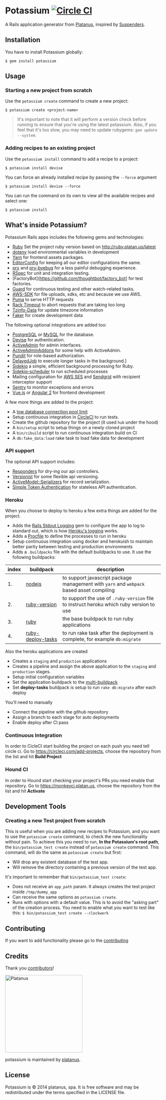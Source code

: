 # Potassium [![Circle CI](https://circleci.com/gh/platanus/potassium.svg?style=svg)](https://circleci.com/gh/platanus/potassium)

A Rails application generator from [Platanus](https://github.com/platanus), inspired by [Suspenders](https://github.com/thoughtbot/suspenders).

## Installation

You have to install Potassium globally:

    $ gem install potassium

## Usage

### Starting a new project from scratch

Use the `potassium create` command to create a new project:

    $ potassium create <project-name>

> It's important to note that it will perform a version check before running to ensure that you're using the latest potassium. Also, if you feel that it's too slow, you may need to update rubygems: `gem update --system`.

### Adding recipes to an existing project

Use the `potassium install` command to add a recipe to a project:

    $ potassium install devise

You can force an already installed recipe by passing the `--force` argument

    $ potassium install devise --force

You can run the command on its own to view all the available recipes and select one:

    $ potassium install

## What's inside Potassium?

Potassium Rails apps includes the following gems and technologies:

- [Ruby](https://www.ruby-lang.org) Set the project ruby version based on http://ruby.platan.us/latest
- [dotenv](https://github.com/bkeepers/dotenv) load environmental variables in development
- [Yarn](https://yarnpkg.com) for frontend assets packages.
- [EditorConfig](http://editorconfig.org) for keeping all our editor configurations the same.
- [pry](http://pryrepl.org) and [pry-byebug](https://github.com/deivid-rodriguez/pry-byebug) for a less painful debugging experience.
- [RSpec](http://rspec.info) for unit and integration testing.
- [FactoryBot](https://github.com/thoughtbot/factory_bot] for test factories.
- [Guard](http://guardgem.org) for continuous testing and other watch-related tasks.
- [AWS-SDK](https://github.com/aws/aws-sdk-ruby) for file uploads, sdks, etc and because we use AWS.
- [Puma](https://github.com/puma/puma) to serve HTTP requests
- [Rack Timeout](https://github.com/heroku/rack-timeout) to abort requests that are
  taking too long
- [Tzinfo-Data](https://github.com/tzinfo/tzinfo-data) for update timezone information
- [Faker](https://github.com/stympy/faker) for create development data

The following optional integrations are added too:

- [PostgreSQL](http://www.postgresql.org) or [MySQL](https://www.mysql.com) for the database.
- [Devise](https://github.com/plataformatec/devise) for authentication.
- [ActiveAdmin](http://activeadmin.info) for admin interfaces.
- [ActiveAdminAddons](https://github.com/platanus/activeadmin_addons) for some help with ActiveAdmin.
- [Pundit](https://github.com/elabs/pundit) for role-based authorization.
- [DelayedJob](https://github.com/collectiveidea/delayed_job) to execute longer tasks in the background.]
- [Sidekiq](https://github.com/mperham/sidekiq) a simple, efficient background processing for Ruby.
- [Sidekiq-scheduler](https://github.com/moove-it/sidekiq-scheduler) to run scheduled processes
- Mailing configuration for [AWS SES](https://github.com/aws/aws-sdk-rails)
  and [Sendgrid](https://github.com/platanus/send_grid_mailer) with recipient interceptor support
- [Sentry](https://sentry.io) to monitor exceptions and errors
- [Vue.js](https://vuejs.org) or [Angular 2](https://angular.io/) for frontend development

A few more things are added to the project:

- A [low database connection pool limit][pool]
- Setup continuous integration in [CircleCI](circle-ci) to run tests.
- Create the github repository for the project (it used `hub` under the hood)
- A `bin/setup` script to setup things on a newly cloned project
- A `bin/cibuild` script to run continuous integration build on CI
- A `db:fake_data:load` rake task to load fake data for development

[pool]: https://devcenter.heroku.com/articles/concurrency-and-database-connections

### API support

The optional API support includes:

- [Responders](https://github.com/plataformatec/responders) for dry-ing our api controllers.
- [Versionist](https://github.com/bploetz/versionist) for some flexible api versioning.
- [ActiveModel::Serializers](https://github.com/rails-api/active_model_serializers) for record serialization.
- [Simple Token Authentication](https://github.com/gonzalo-bulnes/simple_token_authentication) for stateless API authentication.

### Heroku

When you choose to deploy to heroku a few extra things are added for the project.

  - Adds the [Rails Stdout Logging][logging-gem] gem
    to configure the app to log to standard out,
    which is how [Heroku's logging][heroku-logging] works.
  - Adds a [Procfile][procfile] to define the processes to run in heroku
  - Setup continuous integration using docker and herokuish to maintain better
    parity between testing and production environments
  - Adds a `.buildpacks` file with the default buildpacks to use. It use the
    following buildpacks:

| index | buildpack | description |
|-------|-----------|-------------|
| 1.    | [nodejs][heroku-buildpack-nodejs] | to support javascript package management with `yarn` and `webpack` based asset compiling |
| 2.    | [ruby-version][heroku-buildpack-ruby-version] | to support the use of `.ruby-version` file to instruct heroku which ruby version to use |
| 3.    | [ruby][heroku-buildpack-ruby] | the base buildpack to run ruby applications |
| 4.    | [ruby-deploy-tasks][buildpack-deploy-tasks] | to run rake task after the deployment is complete, for example `db:migrate` |

Also the heroku applications are created

  - Creates a `staging` and `production` applications
  - Creates a pipeline and assign the above application to the `staging`
    and `production` stages.
  - Setup initial configuration variables
  - Set the application buildpack to the [multi-buildpack][heroku-buildpack-multi]
  - Set **deploy-tasks** buildpack is setup to run `rake db:migrate` after each deploy

You'll need to manually

  - Connect the pipeline with the github repository
  - Assign a branch to each stage for auto deployments
  - Enable deploy after CI pass

### Continuous Integration

In order to CicleCI start building the project on each push you need tell circle ci.
Go to https://circleci.com/add-projects, choose the repository from the list and hit
**Build Project**

### Hound CI

In order to Hound start checking your project's PRs you need enable that repository.
Go to https://monkeyci.platan.us, choose the repository from the list and hit
**Activate**

[logging-gem]: https://github.com/heroku/rails_stdout_logging
[heroku-logging]: https://devcenter.heroku.com/articles/logging#writing-to-your-log
[procfile]: https://devcenter.heroku.com/articles/procfile
[heroku-buildpack-ruby-version]: http://github.com/platanus/heroku-buildpack-ruby-version
[heroku-buildpack-nodejs]: https://github.com/heroku/heroku-buildpack-nodejs
[heroku-buildpack-ruby]: http://github.com/heroku/heroku-buildpack-ruby
[heroku-buildpack-multi]: http://github.com/heroku/heroku-buildpack-multi
[buildpack-deploy-tasks]: http://github.com/gunpowderlabs/buildpack-ruby-rake-deploy-tasks
[circle-ci]: https://circleci.com

## Development Tools

### Creating a new **Test** project from scratch

This is useful when you are adding new recipes to Potassium, and you want to use the `potassium create` command, to check the new functionality without pain.
To achieve this you need to run, **In the Potassium's root path**, the `bin/potassium_test create` instead of `potassium create` command.
This command, will do the same as `potassium create` but first:

- Will drop any existent database of the test app.
- Will remove the directory containing a previous version of the test app.

It's important to remember that `bin/potassium_test create`:

- Does not receive an `app_path` param. It always creates the test project inside `/tmp/dummy_app`
- Can receive the same options as `potassium create`.
- Runs with options with a default value. This is to avoid the "asking part" of the creation process. You need to enable what you want to test like this: `$ bin/potassium_test create --clockwork`

## Contributing

If you want to add functionality please go to
the [contributing](/docs/CONTRIBUTING.md)

## Credits

Thank you [contributors](https://github.com/platanus/potassium/graphs/contributors)!

<img src="http://platan.us/gravatar_with_text.png" alt="Platanus" width="250"/>

potassium is maintained by [platanus](http://platan.us).

## License

Potassium is © 2014 platanus, spa. It is free software and may be redistributed under the terms specified in the LICENSE file.
